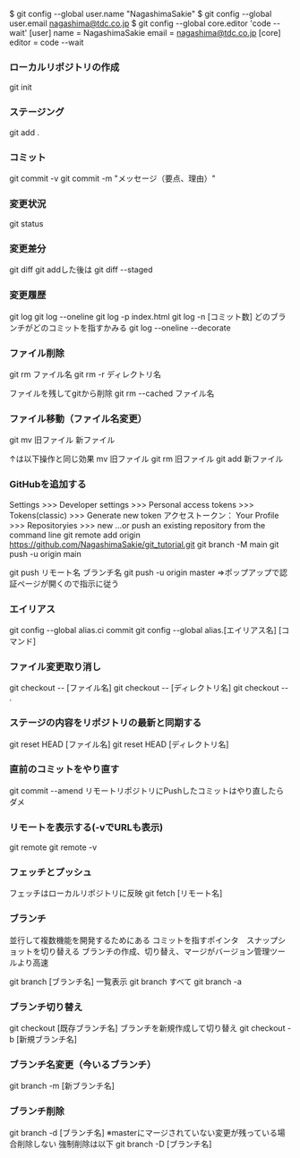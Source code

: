$ git config --global user.name "NagashimaSakie"
$ git config --global user.email nagashima@tdc.co.jp
$ git config --global core.editor 'code --wait'
[user]
        name = NagashimaSakie
        email = nagashima@tdc.co.jp
[core]
        editor = code --wait


### ローカルリポジトリの作成
git init

### ステージング
git add .

### コミット
git commit -v
git commit -m "メッセージ（要点、理由）"

### 変更状況
git status

### 変更差分
git diff
git addした後は
git diff --staged

### 変更履歴
git log
git log --oneline
git log -p index.html
git log -n [コミット数]
どのブランチがどのコミットを指すかみる
git log --oneline --decorate

### ファイル削除
git rm ファイル名
git rm -r ディレクトリ名

ファイルを残してgitから削除
git rm --cached ファイル名

### ファイル移動（ファイル名変更）
git mv 旧ファイル 新ファイル

↑は以下操作と同じ効果
mv 旧ファイル
git rm 旧ファイル
git add 新ファイル

### GitHubを追加する
Settings >>> Developer settings >>> Personal access tokens >>> Tokens(classic) >>> Generate new token
アクセストークン：
Your Profile >>> Repositoryies >>> new
…or push an existing repository from the command line
git remote add origin https://github.com/NagashimaSakie/git_tutorial.git
git branch -M main
git push -u origin main

git push リモート名 ブランチ名
git push -u origin master
⇒ポップアップで認証ページが開くので指示に従う

### エイリアス
git config --global alias.ci commit
git config --global alias.[エイリアス名] [コマンド]

### ファイル変更取り消し
git checkout -- [ファイル名]
git checkout -- [ディレクトリ名]
git checkout -- .

### ステージの内容をリポジトリの最新と同期する
git reset HEAD [ファイル名]
git reset HEAD [ディレクトリ名]

### 直前のコミットをやり直す
git commit --amend
リモートリポジトリにPushしたコミットはやり直したらダメ

### リモートを表示する(-vでURLも表示)
git remote
git remote -v

### フェッチとプッシュ
フェッチはローカルリポジトリに反映
git fetch [リモート名]


### ブランチ
並行して複数機能を開発するためにある
コミットを指すポインタ　スナップショットを切り替える
ブランチの作成、切り替え、マージがバージョン管理ツールより高速

git branch [ブランチ名]
一覧表示
git branch
すべて
git branch -a

### ブランチ切り替え
git checkout [既存ブランチ名]
ブランチを新規作成して切り替え
git checkout -b [新規ブランチ名]

### ブランチ名変更（今いるブランチ）
git branch -m [新ブランチ名]

### ブランチ削除
git branch -d [ブランチ名]
※masterにマージされていない変更が残っている場合削除しない
強制削除は以下
git branch -D [ブランチ名]


